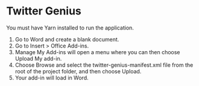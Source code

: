 # Twitter Genius

You must have Yarn installed to run the application.  

1. Go to Word and create a blank document.  
2. Go to Insert > Office Add-ins.  
3. Manage My Add-ins will open a menu where you can then choose Upload My add-in.  
4. Choose Browse and select the twitter-genius-manifest.xml file from the root of the project folder, and then choose Upload.  
5. Your add-in will load in Word.  
